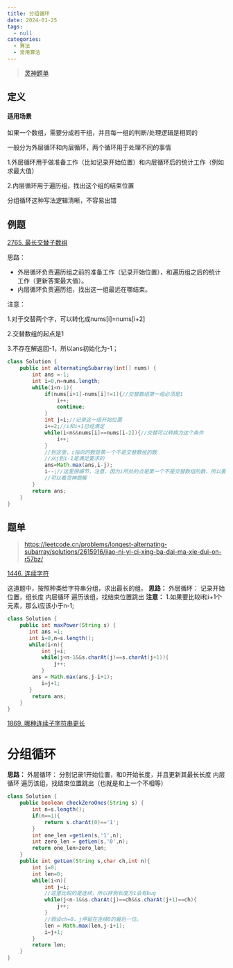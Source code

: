 ```yaml
---
title: 分组循环
date: 2024-01-25
tags: 
  - null
categories:  
  - 算法
  - 常用算法
---
```


> [灵神题单](https://leetcode.cn/problems/longest-alternating-subarray/solutions/2615916/jiao-ni-yi-ci-xing-ba-dai-ma-xie-dui-on-r57bz/)

## 定义

#### 适用场景

如果一个数组，需要分成若干组，并且每一组的判断/处理逻辑是相同的

一般分为外层循环和内层循环，两个循环用于处理不同的事情

1.外层循环用于做准备工作（比如记录开始位置）和内层循环后的统计工作（例如求最大值）

2.内层循环用于遍历组，找出这个组的结束位置

分组循环这种写法逻辑清晰，不容易出错

## 例题

[2765. 最长交替子数组](https://leetcode.cn/problems/longest-alternating-subarray/)

思路：

- 外层循环负责遍历组之前的准备工作（记录开始位置），和遍历组之后的统计工作（更新答案最大值）。
- 内层循环负责遍历组，找出这一组最远在哪结束。

注意：

1.对于交替两个字，可以转化成nums[i]=nums[i+2]

2.交替数组的起点是1

3.不存在解返回-1，所以ans初始化为-1；

```java
class Solution {
    public int alternatingSubarray(int[] nums) {
        int ans =-1;
        int i=0,n=nums.length;
        while(i<n-1){
            if(nums[i+1]-nums[i]!=1){//交替数组第一组必须是1
                i++;
                continue;
            }
            int j=i;//记录这一组开始位置
            i+=2;//i和i+1已经满足
            while(i<n&&nums[i]==nums[i-2]){//交替可以转换为这个条件
                i++;
            }
            //到这里，i指向的数是第一个不是交替数组的数
            //从j到i-1是满足要求的
            ans=Math.max(ans,i-j);
            i--;//这里很细节，注意，因为i所处的点是第一个不是交替数组的数，所以要更新为交替数组的最后一个数
            //可以看灵神题解
        }
        return ans;
    }
}
```



## 题单

>https://leetcode.cn/problems/longest-alternating-subarray/solutions/2615916/jiao-ni-yi-ci-xing-ba-dai-ma-xie-dui-on-r57bz/

[1446. 连续字符](https://leetcode.cn/problems/consecutive-characters/)

这道题中，按照种类给字符串分组，求出最长的组。
**思路：**
外层循环：
记录开始位置，组长度
内层循环
遍历该组，找结束位置跳出
**注意：**
1.如果要比较i和i+1个元素，那么i应该小于n-1;

```java
class Solution {
    public int maxPower(String s) {
       int ans =1;
       int i=0,n=s.length();
       while(i<n){
           int j=i;
           while(j<n-1&&s.charAt(j)==s.charAt(j+1)){
               j++;
           }
        ans = Math.max(ans,j-i+1);
           i=j+1;
       }
        return ans;
    }
}
```

[1869. 哪种连续子字符串更长](https://leetcode.cn/problems/longer-contiguous-segments-of-ones-than-zeros/)

# 分组循环
**思路：**
外层循环：
分别记录1开始位置，和0开始长度，并且更新其最长长度
内层循环
遍历该组，找结束位置跳出（也就是和上一个不相等）
```java
class Solution {
    public boolean checkZeroOnes(String s) {
        int n=s.length();
        if(n==1){
            return s.charAt(0)=='1';
        }
        int one_len =getLen(s,'1',n);
        int zero_len = getLen(s,'0',n);
        return one_len>zero_len;
    }
    public int getLen(String s,char ch,int n){
        int i=0;
        int len=0;
        while(i<n){
            int j=i;
            //这里比较的是连续，所以样例长度为1会有bug
            while(j<n-1&&s.charAt(j)==ch&&s.charAt(j+1)==ch){
                j++;
            }
            //假设ch=0，j停留在连续0的最后一位。
            len = Math.max(len,j-i+1);
            i=j+1;
        }
        return len;
    }
}